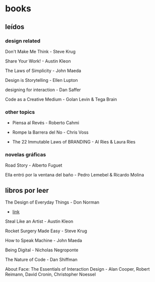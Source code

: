 # books

## leídos

### design related

Don't Make Me Think - Steve Krug

Share Your Work! - Austin Kleon

The Laws of Simplicity - John Maeda

Design is Storytelling - Ellen Lupton

designing for interaction - Dan Saffer

Code as a Creative Medium - Golan Levin & Tega Brain

### other topics

- Piensa al Revés - Roberto Cahmi

- Rompe la Barrera del No - Chris Voss

- The 22 Immutable Laws of BRANDING - Al Ries & Laura Ries

### novelas gráficas

Road Story - Alberto Fuguet

Ella entró por la ventana del baño - Pedro Lemebel & Ricardo Molina

## libros por leer

The Design of Everyday Things - Don Norman
- [link](https://dl.icdst.org/pdfs/files4/4bb8d08a9b309df7d86e62ec4056ceef.pdf)

Steal Like an Artist - Austin Kleon

Rocket Surgery Made Easy - Steve Krug

How to Speak Machine - John Maeda

Being Digital - Nicholas Negroponte

The Nature of Code - Dan Shiffman

About Face: The Essentials of Interaction Design - Alan Cooper, Robert Reimann, David Cronin, Christopher Noessel

